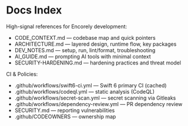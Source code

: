 # Docs Index

High-signal references for Encorely development:

- CODE_CONTEXT.md — codebase map and quick pointers
- ARCHITECTURE.md — layered design, runtime flow, key packages
- DEV_NOTES.md — setup, run, lint/format, troubleshooting
- AI_GUIDE.md — prompting AI tools with minimal context
- SECURITY-HARDENING.md — hardening practices and threat model

CI & Policies:
- .github/workflows/swift6-ci.yml — Swift 6 primary CI (cached)
- .github/workflows/codeql.yml — static analysis (CodeQL)
- .github/workflows/secret-scan.yml — secret scanning via Gitleaks
- .github/workflows/dependency-review.yml — PR dependency review
- SECURITY.md — reporting vulnerabilities
- .github/CODEOWNERS — ownership map

